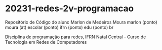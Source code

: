 # 20231-redes-2v-programacao
Repositório de Código do aluno Marlon de Medeiros Moura
marlon (ponto) moura (at) escolar (ponto) ifrn (ponto) edu (ponto) br

Disciplina de programação para redes, IFRN Natal Central - Curso de Tecnologia em Redes de Computadores
